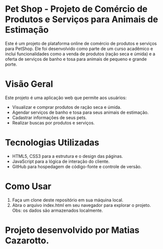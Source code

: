 # Pet Shop - Projeto de Comércio de Produtos e Serviços para Animais de Estimação

Este é um projeto de plataforma online de comércio de produtos e serviços para PetShop. Ele foi desenvolvido como parte de um curso acadêmico e inclui funcionalidades como a venda de produtos (ração seca e úmida) e a oferta de serviços de banho e tosa para animais de pequeno e grande porte.

# Visão Geral

Este projeto é uma aplicação web que permite aos usuários:

- Visualizar e comprar produtos de ração seca e úmida.
- Agendar serviços de banho e tosa para seus animais de estimação.
- Cadastrar informações de seus pets.
- Realizar buscas por produtos e serviços.

# Tecnologias Utilizadas

- HTML5, CSS3 para a estrutura e o design das páginas.
- JavaScript para a lógica de interação do cliente.
- GitHub para hospedagem de código-fonte e controle de versão.

# Como Usar

1. Faça um clone deste repositório em sua máquina local.
2. Abra o arquivo index.html em seu navegador para explorar o projeto.
Obs: os dados são armazenados localmente.

# Projeto desenvolvido por Matias Cazarotto.
